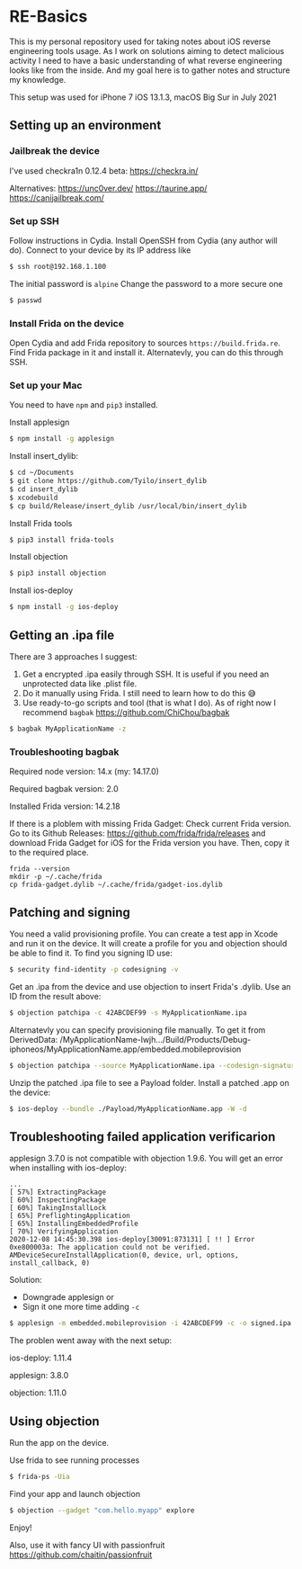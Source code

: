 # RE-Basics

This is my personal repository used for taking notes about iOS reverse engineering tools usage. As I work on solutions aiming to detect malicious activity I need to have a basic understanding of what reverse engineering looks like from the inside. And my goal here is to gather notes and structure my knowledge.

This setup was used for iPhone 7 iOS 13.1.3, macOS Big Sur in July 2021

## Setting up an environment

### Jailbreak the device

I've used checkra1n 0.12.4 beta: https://checkra.in/ 

Alternatives: https://unc0ver.dev/ https://taurine.app/ https://canijailbreak.com/ 

### Set up SSH

Follow instructions in Cydia. Install OpenSSH from Cydia (any author will do). Connect to your device by its IP address like 
``` sh
$ ssh root@192.168.1.100
```
The initial password is `alpine` Change the password to a more secure one
```sh
$ passwd
```

### Install Frida on the device

Open Cydia and add Frida repository to sources `https://build.frida.re`. Find Frida package in it and install it. Alternatevly, you can do this through SSH.

### Set up your Mac

You need to have `npm` and `pip3` installed.

Install applesign 
```sh
$ npm install -g applesign
```
Install insert_dylib:
```sh
$ cd ~/Documents
$ git clone https://github.com/Tyilo/insert_dylib
$ cd insert_dylib
$ xcodebuild
$ cp build/Release/insert_dylib /usr/local/bin/insert_dylib
```
Install Frida tools 
```sh
$ pip3 install frida-tools
```
Install objection 
```sh
$ pip3 install objection
```
Install ios-deploy 
```sh
$ npm install -g ios-deploy
```

## Getting an .ipa file

There are 3 approaches I suggest:
1. Get a encrypted .ipa easily through SSH. It is useful if you need an unprotected data like .plist file.
1. Do it manually using Frida. I still need to learn how to do this 😅
1. Use ready-to-go scripts and tool (that is what I do). As of right now I recommend `bagbak` https://github.com/ChiChou/bagbak
```sh
$ bagbak MyApplicationName -z
```

### Troubleshooting bagbak

Required node version: 14.x (my: 14.17.0)

Required bagbak version: 2.0

Installed Frida version: 14.2.18

If there is a ploblem with missing Frida Gadget:
Check current Frida version. Go to its Github Releases: https://github.com/frida/frida/releases and download Frida Gadget for iOS for the Frida version you have. Then, copy it to the required place.
```
frida --version
mkdir -p ~/.cache/frida
cp frida-gadget.dylib ~/.cache/frida/gadget-ios.dylib
```

## Patching and signing

You need a valid provisioning profile. You can create a test app in Xcode and run it on the device. It will create a profile for you and objection should be able to find it. To find you signing ID use:
```sh
$ security find-identity -p codesigning -v
```
Get an .ipa from the device and use objection to insert Frida's .dylib. Use an ID from the result above:
```sh
$ objection patchipa -c 42ABCDEF99 -s MyApplicationName.ipa
```
Alternatevly you can specify provisioning file manually. To get it from DerivedData: 
/MyApplicationName-lwjh.../Build/Products/Debug-iphoneos/MyApplicationName.app/embedded.mobileprovision
```sh
$ objection patchipa --source MyApplicationName.ipa --codesign-signature 42ABCDEF99 --provision-file embedded.mobileprovision
```
Unzip the patched .ipa file to see a Payload folder. Install a patched .app on the device:
```sh
$ ios-deploy --bundle ./Payload/MyApplicationName.app -W -d
```

## Troubleshooting failed application verificarion

applesign 3.7.0 is not compatible with objection 1.9.6. You will get an error when installing with ios-deploy:
```
...
[ 57%] ExtractingPackage
[ 60%] InspectingPackage
[ 60%] TakingInstallLock
[ 65%] PreflightingApplication
[ 65%] InstallingEmbeddedProfile
[ 70%] VerifyingApplication
2020-12-08 14:45:30.398 ios-deploy[30091:873131] [ !! ] Error 0xe800003a: The application could not be verified. AMDeviceSecureInstallApplication(0, device, url, options, install_callback, 0)

```
Solution:
* Downgrade applesign
or
* Sign it one more time adding `-c`
```sh
$ applesign -m embedded.mobileprovision -i 42ABCDEF99 -c -o signed.ipa MyApplicationName-frida-codesigned.ipa
```
The problen went away with the next setup:

ios-deploy: 1.11.4

applesign: 3.8.0

objection: 1.11.0

## Using objection

Run the app on the device.

Use frida to see running processes 
```sh
$ frida-ps -Uia
```
Find your app and launch objection 
```sh
$ objection --gadget "com.hello.myapp" explore
```
Enjoy!

Also, use it with fancy UI with passionfruit https://github.com/chaitin/passionfruit
